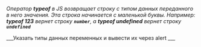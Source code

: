 _Оператор **typeof** в JS возвращает строку с типом данных переданного в него значения. Эта строка начинается с маленькой буквы. Например: **typeof 123** вернет строку **`number`**, а **typeof undefined** вернет строку **`undefined`**_

___Указать типы данных переменных и вывести их через alert ___